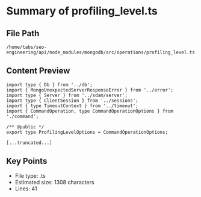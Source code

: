 # Summary of profiling_level.ts
  
## File Path
`/home/tabs/seo-engineering/api/node_modules/mongodb/src/operations/profiling_level.ts`

## Content Preview
```
import type { Db } from '../db';
import { MongoUnexpectedServerResponseError } from '../error';
import type { Server } from '../sdam/server';
import type { ClientSession } from '../sessions';
import { type TimeoutContext } from '../timeout';
import { CommandOperation, type CommandOperationOptions } from './command';

/** @public */
export type ProfilingLevelOptions = CommandOperationOptions;

[...truncated...]
```

## Key Points
- File type: .ts
- Estimated size: 1308 characters
- Lines: 41
